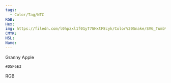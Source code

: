 ```yaml
---
tags:
  - Color/Tag/NTC
RGB:
Hex:
img: https://filedn.com/l0hpzxl1f01yT7GHxtF8cyk/Color%20Snake/SVG_Tumb%20Mass%20No%20Name/D5F6E3.svg
CMYK:
HSL:
Name:
---
```

Granny Apple
```palette
#D5F6E3
```
RGB
